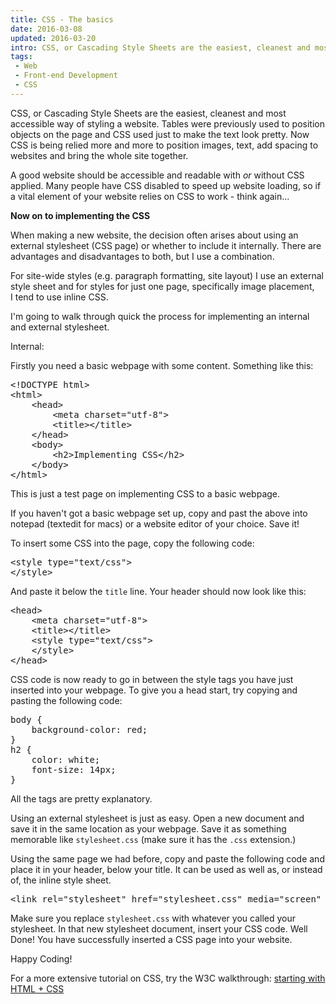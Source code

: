 ```yaml
---
title: CSS - The basics
date: 2016-03-08
updated: 2016-03-20
intro: CSS, or Cascading Style Sheets are the easiest, cleanest and most accessible way of styling a website. Tables were previously used to position objects on the page and CSS used ...
tags:
 - Web
 - Front-end Development
 - CSS
---
```


<p>CSS, or Cascading Style Sheets are the easiest, cleanest and most accessible way of styling a website. Tables were previously used to position objects on the page and CSS used just to make the text look pretty. Now CSS is being relied more and more to position images, text, add spacing to websites and bring the whole site together.</p>

<p>A good website should be accessible and readable with<em> or </em>without CSS applied. Many people have CSS disabled to speed up website loading, so if a vital element of your website relies on CSS to work -&nbsp;think again...</p>









<p><strong>Now on to implementing the CSS</strong></p>









<p>When making a new website, the decision often arises about using an external stylesheet (CSS page) or whether to include it internally. There are advantages and disadvantages to both, but I&nbsp;use a combination.</p>









<p>For site-wide styles (e.g. paragraph formatting, site layout) I use an external style sheet and for styles for just one page, specifically image placement, I&nbsp;tend to use inline CSS.</p>









<p>I'm going to walk through quick the process for implementing an internal and external stylesheet.</p>









<p>Internal:</p>









<p>Firstly you need a basic webpage with some content. Something like this:</p>









<pre class="language-html">&lt;!DOCTYPE html&gt;
&lt;html&gt;
    &lt;head&gt;
        &lt;meta charset="utf-8"&gt;
        &lt;title&gt;&lt;/title&gt;
    &lt;/head&gt;
    &lt;body&gt;
        &lt;h2&gt;Implementing CSS&lt;/h2&gt;
    &lt;/body&gt;
&lt;/html&gt;</pre>

















<p>This is just a test page on implementing CSS to a basic webpage.</p>









<p>If you haven't got a basic webpage set up, copy and past the above into notepad (textedit for macs) or a website editor of your choice. Save it!</p>









<p>To insert some CSS into the page, copy the following code:</p>









<pre class="language-html">&lt;style type="text/css"&gt;
&lt;/style&gt;</pre>

















<p>And paste it below the <code>title</code> line. Your header should now look like this:</p>









<pre class="language-html">&lt;head&gt;
    &lt;meta charset="utf-8"&gt;
    &lt;title&gt;&lt;/title&gt;
    &lt;style type="text/css"&gt;
    &lt;/style&gt;
&lt;/head&gt;</pre>

















<p>CSS code is now ready to go in between the style tags you have just inserted into your webpage. To give you a head start, try copying and pasting the following code:</p>









<pre class="language-css">body {
    background-color: red;
}
h2 {
    color: white;
    font-size: 14px;
}</pre>

















<p>All the tags are pretty explanatory.</p>









<p>Using an external stylesheet is just as easy. Open a new document and save it in the same location as your webpage. Save it as something memorable like <code>stylesheet.css</code> (make sure it has the <code>.css</code> extension.)</p>









<p>Using the same page we had before, copy and paste the following code and place it in your header, below your title. It can be used as well as, or instead of, the inline style sheet.</p>









<pre class="language-html">&lt;link rel="stylesheet" href="stylesheet.css" media="screen" charset="utf-8"&gt;</pre>

















<p>Make sure you replace <code>stylesheet.css</code> with whatever you called your stylesheet. In that new stylesheet document, insert your CSS code. Well Done! You have successfully inserted a CSS page into your website.</p>









<p>Happy Coding!</p>









<p>For a more extensive tutorial on CSS, try the W3C walkthrough: <a href="http://www.w3.org/Style/Examples/011/firstcss" target="_blank">starting with HTML + CSS</a></p>